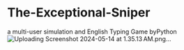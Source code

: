 # The-Exceptional-Sniper
a multi-user simulation and English Typing Game byPython
![Uploading Screenshot 2024-05-14 at 1.35.13 AM.png…]()

